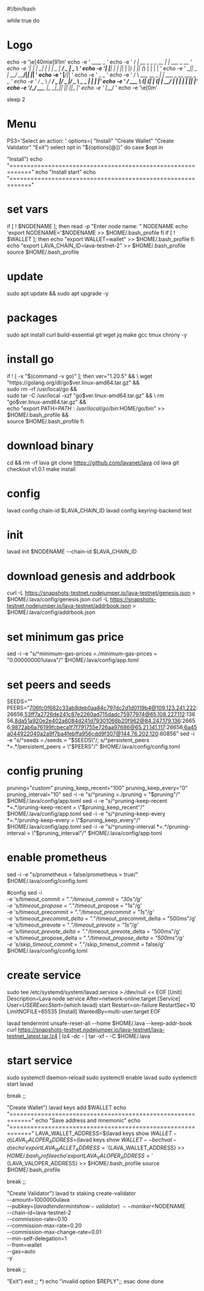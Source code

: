 #!/bin/bash

while true
do

# Logo

echo -e '\e[40m\e[91m'
echo -e '  ____                  _                    '
echo -e ' / ___|_ __ _   _ _ __ | |_ ___  _ __        '
echo -e '| |   |  __| | | |  _ \| __/ _ \|  _ \       '
echo -e '| |___| |  | |_| | |_) | || (_) | | | |      '
echo -e ' \____|_|   \__  |  __/ \__\___/|_| |_|      '
echo -e '            |___/|_|                         '
echo -e '    _                 _                      '
echo -e '   / \   ___ __ _  __| | ___ _ __ ___  _   _ '
echo -e '  / _ \ / __/ _  |/ _  |/ _ \  _   _ \| | | |'
echo -e ' / ___ \ (_| (_| | (_| |  __/ | | | | | |_| |'
echo -e '/_/   \_\___\__ _|\__ _|\___|_| |_| |_|\__  |'
echo -e '                                       |___/ '
echo -e '\e[0m'

sleep 2

# Menu

PS3='Select an action: '
options=(
"Install"
"Create Wallet"
"Create Validator"
"Exit")
select opt in "${options[@]}"
do
case $opt in

"Install")
echo "============================================================"
echo "Install start"
echo "============================================================"

# set vars
if [ ! $NODENAME ]; then
	read -p "Enter node name: " NODENAME
	echo 'export NODENAME='$NODENAME >> $HOME/.bash_profile
fi
if [ ! $WALLET ]; then
	echo "export WALLET=wallet" >> $HOME/.bash_profile
fi
echo "export LAVA_CHAIN_ID=lava-testnet-2" >> $HOME/.bash_profile
source $HOME/.bash_profile

# update
sudo apt update && sudo apt upgrade -y

# packages
sudo apt install curl build-essential git wget jq make gcc tmux chrony -y

# install go
if ! [ -x "$(command -v go)" ]; then
ver="1.20.5" && \
wget "https://golang.org/dl/go$ver.linux-amd64.tar.gz" && \
sudo rm -rf /usr/local/go && \
sudo tar -C /usr/local -xzf "go$ver.linux-amd64.tar.gz" && \
rm "go$ver.linux-amd64.tar.gz" && \
echo "export PATH=$PATH:/usr/local/go/bin:$HOME/go/bin" >> $HOME/.bash_profile && \
source $HOME/.bash_profile
fi

# download binary
cd && rm -rf lava
git clone https://github.com/lavanet/lava
cd lava
git checkout v1.0.1
make install

# config
lavad config chain-id $LAVA_CHAIN_ID
lavad config keyring-backend test

# init
lavad init $NODENAME --chain-id $LAVA_CHAIN_ID

# download genesis and addrbook
curl -L https://snapshots-testnet.nodejumper.io/lava-testnet/genesis.json > $HOME/.lava/config/genesis.json
curl -L https://snapshots-testnet.nodejumper.io/lava-testnet/addrbook.json > $HOME/.lava/config/addrbook.json

# set minimum gas price
sed -i -e "s/^minimum-gas-prices *=.*/minimum-gas-prices = \"0.000000001ulava\"/" $HOME/.lava/config/app.toml

# set peers and seeds
SEEDS=""
PEERS="706fc0f682c33ab8deb0aa84c797dc2d1d0119b4@109.123.241.222:26656,53ff7a2726de241c87e2260ad715dadc75977974@65.108.227.112:13656,8da51a920e2e402a6084d241d79301066b20f962@84.247.179.136:26656,9872ab6a76199fcbeca1f7f791755e726aa97686@65.21.141.117:26656,6a45a044922040a2a9f7ba4febffa956cdd9f307@144.76.202.120:60856"
sed -i -e "s/^seeds *=.*/seeds = \"$SEEDS\"/; s/^persistent_peers *=.*/persistent_peers = \"$PEERS\"/" $HOME/.lava/config/config.toml

# config pruning
pruning="custom"
pruning_keep_recent="100"
pruning_keep_every="0"
pruning_interval="10"
sed -i -e "s/^pruning *=.*/pruning = \"$pruning\"/" $HOME/.lava/config/app.toml
sed -i -e "s/^pruning-keep-recent *=.*/pruning-keep-recent = \"$pruning_keep_recent\"/" $HOME/.lava/config/app.toml
sed -i -e "s/^pruning-keep-every *=.*/pruning-keep-every = \"$pruning_keep_every\"/" $HOME/.lava/config/app.toml
sed -i -e "s/^pruning-interval *=.*/pruning-interval = \"$pruning_interval\"/" $HOME/.lava/config/app.toml

# enable prometheus
sed -i -e "s/prometheus = false/prometheus = true/" $HOME/.lava/config/config.toml

#config
sed -i \
  -e 's/timeout_commit = ".*"/timeout_commit = "30s"/g' \
  -e 's/timeout_propose = ".*"/timeout_propose = "1s"/g' \
  -e 's/timeout_precommit = ".*"/timeout_precommit = "1s"/g' \
  -e 's/timeout_precommit_delta = ".*"/timeout_precommit_delta = "500ms"/g' \
  -e 's/timeout_prevote = ".*"/timeout_prevote = "1s"/g' \
  -e 's/timeout_prevote_delta = ".*"/timeout_prevote_delta = "500ms"/g' \
  -e 's/timeout_propose_delta = ".*"/timeout_propose_delta = "500ms"/g' \
  -e 's/skip_timeout_commit = ".*"/skip_timeout_commit = false/g' \
  $HOME/.lava/config/config.toml

# create service
sudo tee /etc/systemd/system/lavad.service > /dev/null << EOF
[Unit]
Description=Lava node service
After=network-online.target
[Service]
User=$USER
ExecStart=$(which lavad) start
Restart=on-failure
RestartSec=10
LimitNOFILE=65535
[Install]
WantedBy=multi-user.target
EOF

lavad tendermint unsafe-reset-all --home $HOME/.lava --keep-addr-book
curl https://snapshots-testnet.nodejumper.io/lava-testnet/lava-testnet_latest.tar.lz4 | lz4 -dc - | tar -xf - -C $HOME/.lava

# start service
sudo systemctl daemon-reload
sudo systemctl enable lavad
sudo systemctl start lavad

break
;;

"Create Wallet")
lavad keys add $WALLET
echo "============================================================"
echo "Save address and mnemonic"
echo "============================================================"
LAVA_WALLET_ADDRESS=$(lavad keys show $WALLET -a)
LAVA_VALOPER_ADDRESS=$(lavad keys show $WALLET --bech val -a)
echo 'export LAVA_WALLET_ADDRESS='${LAVA_WALLET_ADDRESS} >> $HOME/.bash_profile
echo 'export LAVA_VALOPER_ADDRESS='${LAVA_VALOPER_ADDRESS} >> $HOME/.bash_profile
source $HOME/.bash_profile

break
;;

"Create Validator")
lavad tx staking create-validator \
--amount=1000000ulava \
--pubkey=$(lavad tendermint show-validator) \
--moniker=$NODENAME \
--chain-id=lava-testnet-2 \
--commission-rate=0.10 \
--commission-max-rate=0.20 \
--commission-max-change-rate=0.01 \
--min-self-delegation=1 \
--from=wallet \
--gas=auto \
-y 
  
break
;;

"Exit")
exit
;;
*) echo "invalid option $REPLY";;
esac
done
done
